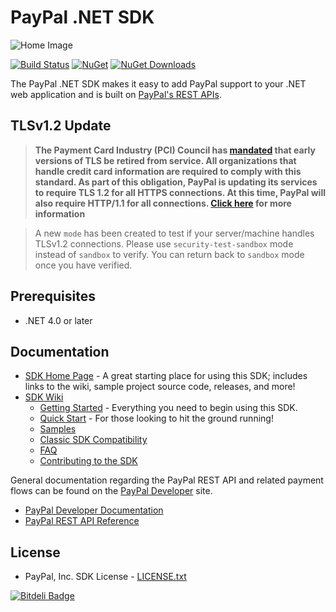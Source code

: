 # PayPal .NET SDK

![Home Image](https://raw.githubusercontent.com/wiki/paypal/PayPal-NET-SDK/images/homepage.jpg)

[![Build Status](https://ci.appveyor.com/api/projects/status/github/paypal/paypal-net-sdk?svg=true)](https://ci.appveyor.com/project/paypal/paypal-net-sdk) [![NuGet](https://img.shields.io/nuget/v/PayPal.svg)](https://www.nuget.org/packages/PayPal) [![NuGet Downloads](https://img.shields.io/nuget/dt/PayPal.svg)](https://www.nuget.org/packages/PayPal)

The PayPal .NET SDK makes it easy to add PayPal support to your .NET web application and is built on [PayPal's REST APIs](https://developer.paypal.com/docs/api/).

## TLSv1.2 Update
> **The Payment Card Industry (PCI) Council has [mandated](http://blog.pcisecuritystandards.org/migrating-from-ssl-and-early-tls) that early versions of TLS be retired from service.  All organizations that handle credit card information are required to comply with this standard. As part of this obligation, PayPal is updating its services to require TLS 1.2 for all HTTPS connections. At this time, PayPal will also require HTTP/1.1 for all connections. [Click here](https://github.com/paypal/tls-update) for more information**

> A new `mode` has been created to test if your server/machine handles TLSv1.2 connections. Please use `security-test-sandbox` mode instead of `sandbox` to verify. You can return back to `sandbox` mode once you have verified.


## Prerequisites

* .NET 4.0 or later

## Documentation

* [SDK Home Page](http://paypal.github.io/PayPal-NET-SDK/) - A great starting place for using this SDK; includes links to the wiki, sample project source code, releases, and more!
* [SDK Wiki](https://github.com/paypal/PayPal-NET-SDK/wiki)
  * [Getting Started](https://github.com/paypal/PayPal-NET-SDK/wiki#getting-started) - Everything you need to begin using this SDK.
  * [Quick Start](https://github.com/paypal/PayPal-NET-SDK/wiki/Quick-Start) - For those looking to hit the ground running!
  * [Samples](https://github.com/paypal/PayPal-NET-SDK/wiki/Samples)
  * [Classic SDK Compatibility](https://github.com/paypal/PayPal-NET-SDK/wiki/Classic-SDK-Compatibility)
  * [FAQ](https://github.com/paypal/PayPal-NET-SDK/wiki/Frequently-Asked-Questions)
  * [Contributing to the SDK](https://github.com/paypal/PayPal-NET-SDK/wiki/Contributing-to-the-SDK)

General documentation regarding the PayPal REST API and related payment flows can be found on the [PayPal Developer](https://developer.paypal.com/) site. 

* [PayPal Developer Documentation](https://developer.paypal.com/docs/)
* [PayPal REST API Reference](https://developer.paypal.com/webapps/developer/docs/api/)

## License

* PayPal, Inc. SDK License - [LICENSE.txt](https://github.com/paypal/PayPal-NET-SDK/blob/master/LICENSE.txt)

[![Bitdeli Badge](https://d2weczhvl823v0.cloudfront.net/paypal/PayPal-NET-SDK/trend.png)](https://bitdeli.com/free "Bitdeli Badge")
